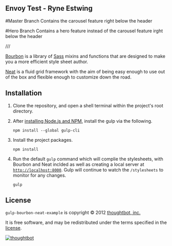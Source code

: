 ## Envoy Test - Ryne Estwing

#Master Branch
Contains the carousel feature right below the header

#Hero Branch
Contains a hero feature instead of the carousel feature irght below the header

///

[Bourbon] is a library of [Sass] mixins and functions that are designed to make
you a more efficient style sheet author.

[Neat] is a fluid grid framework with the aim of being easy enough to
use out of the box and flexible enough to customize down the road.

  [Bourbon]: http://bourbon.io/
  [Neat]: https://neat.bourbon.io/
  [Sass]: http://sass-lang.com

## Installation

1. Clone the repository, and open a shell terminal within the project's root
   directory.

1. After [installing Node.js and NPM], install the gulp via the following.

   ```
   npm install --global gulp-cli
   ```

1. Install the project packages.

   ```
   npm install
   ```

1. Run the default `gulp` command which will complie the stylesheets, with
   Bourbon and Neat inclded as well as creating a local server at
   [`http://localhost:8000`](http://localhost:8000). Gulp will continue to watch
   the `/stylesheets` to monitor for any changes.

   ```
   gulp
   ```


[installing Node.js and NPM]: https://docs.npmjs.com/getting-started/installing-node/

## License

`gulp-bourbon-neat-example` is copyright © 2012 [thoughtbot, inc.][thoughtbot]

It is free software, and may be redistributed under the terms specified in the
[license].

[![thoughtbot][thoughtbot-logo]][thoughtbot]

  [license]: LICENSE.md
  [thoughtbot]: https://thoughtbot.com?utm_source=github
  [thoughtbot-logo]: http://presskit.thoughtbot.com/images/thoughtbot-logo-for-readmes.svg
